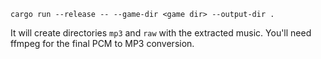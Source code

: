 ```
cargo run --release -- --game-dir <game dir> --output-dir .
```

It will create directories `mp3` and `raw` with the extracted music. You'll need ffmpeg for the final PCM to MP3 conversion.
